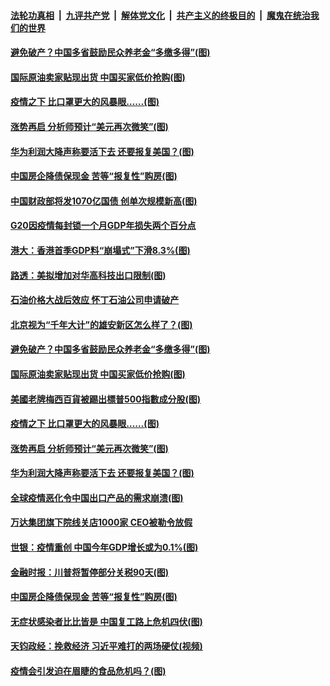 

####  [法轮功真相](../../../../basic/blob/master/README.md?t=04030630) &nbsp;|&nbsp; [九评共产党](../../../../9ping.md/blob/master/README.md?t=04030630) &nbsp;|&nbsp; [解体党文化](../../../../jtdwh.md/blob/master/README.md?t=04030630)  &nbsp;|&nbsp; [共产主义的终极目的](../../../../gczydzjmd.md/blob/master/README.md?t=04030630) &nbsp;|&nbsp; [魔鬼在统治我们的世界](../../../../mgztzwmdsj.md/blob/master/README.md?t=04030630) 

#### [避免破产？中国多省鼓励民众养老金“多缴多得”(图)](../pages/p5/928387.md?t=04030630) 

#### [国际原油卖家贴现出货 中国买家低价抢购(图)](../pages/p5/928371.md?t=04030630) 

#### [疫情之下 比口罩更大的风暴眼……(图)](../pages/p5/928331.md?t=04030630) 

#### [涨势再启 分析师预计“美元再次微笑”(图)](../pages/p5/928302.md?t=04030630) 

#### [华为利润大降声称要活下去 还要报复美国？(图)](../pages/p5/928296.md?t=04030630) 

#### [中国房企降债保现金 苦等“报复性”购房(图)](../pages/p5/928281.md?t=04030630) 

#### [中国财政部将发1070亿国债 创单次规模新高(图)](../pages/p5/928427.md?t=04030630) 

#### [G20因疫情每封锁一个月GDP年损失两个百分点](../pages/p5/928420.md?t=04030630) 

#### [港大：香港首季GDP料“崩塌式”下滑8.3%(图)](../pages/p5/928414.md?t=04030630) 

#### [路透：美拟增加对华高科技出口限制(图)](../pages/p5/928410.md?t=04030630) 

#### [石油价格大战后效应 怀丁石油公司申请破产](../pages/p5/928398.md?t=04030630) 

#### [北京视为“千年大计”的雄安新区怎么样了？(图)](../pages/p5/928395.md?t=04030630) 

#### [避免破产？中国多省鼓励民众养老金“多缴多得”(图)](../pages/p5/928387.md?t=04030630) 

#### [国际原油卖家贴现出货 中国买家低价抢购(图)](../pages/p5/928371.md?t=04030630) 

#### [美國老牌梅西百貨被踢出標普500指數成分股(图)](../pages/p5/928339.md?t=04030630) 

#### [疫情之下 比口罩更大的风暴眼……(图)](../pages/p5/928331.md?t=04030630) 

#### [涨势再启 分析师预计“美元再次微笑”(图)](../pages/p5/928302.md?t=04030630) 

#### [华为利润大降声称要活下去 还要报复美国？(图)](../pages/p5/928296.md?t=04030630) 

#### [全球疫情恶化令中国出口产品的需求崩溃(图)](../pages/p5/928325.md?t=04030630) 

#### [万达集团旗下院线关店1000家 CEO被勒令放假](../pages/p5/928313.md?t=04030630) 

#### [世银：疫情重创 中国今年GDP增长或为0.1%(图)](../pages/p5/928304.md?t=04030630) 

#### [金融时报：川普将暂停部分关税90天(图)](../pages/p5/928303.md?t=04030630) 

#### [中国房企降债保现金 苦等“报复性”购房(图)](../pages/p5/928281.md?t=04030630) 

#### [无症状感染者比比皆是 中国复工路上危机四伏(图)](../pages/p5/928277.md?t=04030630) 

#### [天钧政经：挽救经济 习近平难打的两场硬仗(视频)](../pages/p5/928193.md?t=04030630) 

#### [疫情会引发迫在眉睫的食品危机吗？(图)](../pages/p5/928235.md?t=04030630) 

